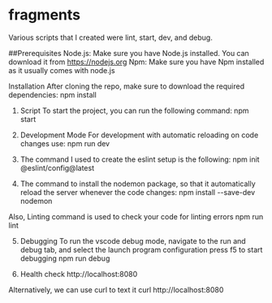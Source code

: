 # fragments
Various scripts that I created were lint, start, dev, and debug.

##Prerequisites
Node.js: Make sure you have Node.js installed. You can download it from https://nodejs.org
Npm: Make sure you have Npm installed as it usually comes with node.js

Installation
After cloning the repo, make sure to download the required dependencies:
npm install

1) Script
To start the project, you can run the following command:
npm start

2) Development Mode
For development with automatic reloading on code changes use:
npm run dev

3) The command I used to create the eslint setup is the following:
npm init @eslint/config@latest

4) The command to install the nodemon package, so that it automatically reload the server whenever the code changes:
npm install --save-dev nodemon

Also, Linting command is used to check your code for linting errors
npm run lint

5) Debugging
To run the vscode debug mode, navigate to the run and debug tab, and select the launch program configuration
press f5 to start debugging
npm run debug

5) Health check
http://localhost:8080

Alternatively, we can use curl to text it
curl http://localhost:8080




